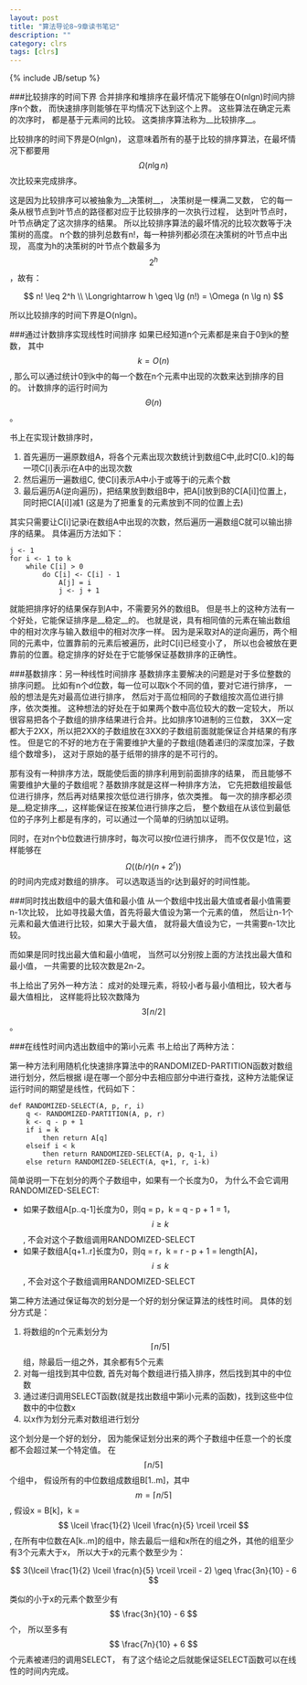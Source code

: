 ```yaml
---
layout: post
title: "算法导论8~9章读书笔记"
description: ""
category: clrs
tags: [clrs]
---
```

<script type="text/javascript" src="http://cdn.mathjax.org/mathjax/latest/MathJax.js?config=TeX-AMS-MML_HTMLorMML"></script>
{% include JB/setup %}

###比较排序的时间下界
合并排序和堆排序在最坏情况下能够在O(nlgn)时间内排序n个数，
而快速排序则能够在平均情况下达到这个上界。
这些算法在确定元素的次序时，
都是基于元素间的比较。
这类排序算法称为__比较排序__。

比较排序的时间下界是O(nlgn)，
这意味着所有的基于比较的排序算法，在最坏情况下都要用$$ \Omega (n \lg n) $$
次比较来完成排序。

这是因为比较排序可以被抽象为__决策树__，
决策树是一棵满二叉数，
它的每一条从根节点到叶节点的路径都对应于比较排序的一次执行过程，
达到叶节点时，叶节点确定了这次排序的结果。
所以比较排序算法的最坏情况的比较次数等于决策树的高度。
n个数的排列总数有n!，每一种排列都必须在决策树的叶节点中出现，
高度为h的决策树的叶节点个数最多为$$ 2^h $$，故有：

$$
n! \leq 2^h \\
\Longrightarrow   h \geq \lg (n!) = \Omega (n \lg n)
$$

所以比较排序的时间下界是O(nlgn)。

###通过计数排序实现线性时间排序
如果已经知道n个元素都是来自于0到k的整数，
其中$$ k = O(n) $$,
那么可以通过统计0到k中的每一个数在n个元素中出现的次数来达到排序的目的。
计数排序的运行时间为 $$ \Theta (n) $$。

书上在实现计数排序时，

1. 首先遍历一遍原数组A，将各个元素出现次数统计到数组C中,此时C[0..k]的每一项C[i]表示i在A中的出现次数
2. 然后遍历一遍数组C, 使C[i]表示A中小于或等于i的元素个数
3. 最后遍历A(逆向遍历)，把结果放到数组B中，把A[i]放到B的C[A[i]]位置上，同时把C[A[i]]减1
(这是为了把重复的元素放到不同的位置上去)

其实只需要让C[i]记录i在数组A中出现的次数，然后遍历一遍数组C就可以输出排序的结果。
具体遍历方法如下：

    j <- 1
    for i <- 1 to k
        while C[i] > 0
            do C[i] <- C[i] - 1 
                A[j] = i
                j <- j + 1

就能把排序好的结果保存到A中，不需要另外的数组B。
但是书上的这种方法有一个好处，它能保证排序是__稳定__的。
也就是说，具有相同值的元素在输出数组中的相对次序与输入数组中的相对次序一样。
因为是采取对A的逆向遍历，两个相同的元素中，位置靠前的元素后被遍历，此时C[i]已经变小了，
所以也会被放在更靠前的位置。稳定排序的好处在于它能够保证基数排序的正确性。

###基数排序：另一种线性时间排序
基数排序主要解决的问题是对于多位整数的排序问题。
比如有n个d位数，每一位可以取k个不同的值，要对它进行排序，
一般的想法是先对最高位进行排序，
然后对于高位相同的子数组按次高位进行排序，依次类推。
这种想法的好处在于如果两个数中高位较大的数一定较大，
所以很容易把各个子数组的排序结果进行合并。比如排序10进制的三位数，
3XX一定都大于2XX，所以把2XX的子数组放在3XX的子数组前面就能保证合并结果的有序性。
但是它的不好的地方在于需要维护大量的子数组(随着递归的深度加深，子数组个数增多)，
这对于原始的基于纸带的排序的是不可行的。

那有没有一种排序方法，既能使后面的排序利用到前面排序的结果，
而且能够不需要维护大量的子数组呢？基数排序就是这样一种排序方法，
它先把数组按最低位进行排序，然后再对结果按次低位进行排序，依次类推。
每一次的排序都必须是__稳定排序__，这样能保证在按某位进行排序之后，
整个数组在从该位到最低位的子序列上都是有序的，可以通过一个简单的归纳加以证明。

同时，在对n个b位数进行排序时，每次可以按r位进行排序，
而不仅仅是1位，这样能够在$$ \Omega ((b/r)(n + 2^r)) $$的时间内完成对数组的排序。
可以选取适当的r达到最好的时间性能。

###同时找出数组中的最大值和最小值
从一个数组中找出最大值或者最小值需要n-1次比较，
比如寻找最大值，首先将最大值设为第一个元素的值，
然后让n-1个元素和最大值进行比较，如果大于最大值，
就将最大值设为它，一共需要n-1次比较。

而如果是同时找出最大值和最小值呢，
当然可以分别按上面的方法找出最大值和最小值，
一共需要的比较次数是2n-2。

书上给出了另外一种方法：
成对的处理元素，将较小者与最小值相比，较大者与最大值相比，
这样能将比较次数降为$$  3 \lceil n/2 \rceil $$。

###在线性时间内选出数组中的第i小元素
书上给出了两种方法：

第一种方法利用随机化快速排序算法中的RANDOMIZED-PARTITION函数对数组进行划分，然后根据
i是在哪一个部分中去相应部分中进行查找，这种方法能保证运行时间的期望是线性，代码如下：

    def RANDOMIZED-SELECT(A, p, r, i)
        q <- RANDOMIZED-PARTITION(A, p, r)
        k <- q - p + 1
        if i = k
            then return A[q]
        elseif i < k
            then return RANDOMIZED-SELECT(A, p, q-1, i)
        else return RANDOMIZED-SELECT(A, q+1, r, i-k)

简单说明一下在划分的两个子数组中，如果有一个长度为0，
为什么不会它调用RANDOMIZED-SELECT:

* 如果子数组A[p..q-1]长度为0，则q = p，k = q - p + 1 = 1，$$ i \geq k $$, 不会对这个子数组调用RANDOMIZED-SELECT
* 如果子数组A[q+1..r]长度为0，则q = r，k = r - p + 1 = length[A]，$$ i \leq k $$, 不会对这个子数组调用RANDOMIZED-SELECT

第二种方法通过保证每次的划分是一个好的划分保证算法的线性时间。
具体的划分方式是：

1. 将数组的n个元素划分为 $$ \lceil n/5 \rceil $$组，除最后一组之外，其余都有5个元素
2. 对每一组找到其中位数, 首先对每个数组进行插入排序，然后找到其中的中位数
3. 通过递归调用SELECT函数(就是找出数组中第i小元素的函数)，找到这些中位数中的中位数x
4. 以x作为划分元素对数组进行划分

这个划分是一个好的划分，
因为能保证划分出来的两个子数组中任意一个的长度都不会超过某一个特定值。
在$$ \lceil n/5 \rceil $$个组中，
假设所有的中位数组成数组B[1..m]，其中 $$ m = \lceil n/5 \rceil $$,
假设x = B[k]，k = $$ \lceil \frac{1}{2} \lceil \frac{n}{5} \rceil \rceil $$,
在所有中位数在A[k..m]的组中，除去最后一组和x所在的组之外，其他的组至少有3个元素大于x，
所以大于x的元素个数至少为：

$$
3(\lceil \frac{1}{2} \lceil \frac{n}{5} \rceil \rceil - 2) \geq \frac{3n}{10} - 6
$$

类似的小于x的元素个数至少有$$ \frac{3n}{10} - 6 $$个，
所以至多有$$ \frac{7n}{10} + 6 $$个元素被递归的调用SELECT，
有了这个结论之后就能保证SELECT函数可以在线性的时间内完成。
